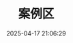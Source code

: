 ---
title: 案例区
date: 2025-04-17 21:06:29
aside: false
category: 案例区
type: "anliqu"
top_img: /img/wallhaven-1p11l9.png
---